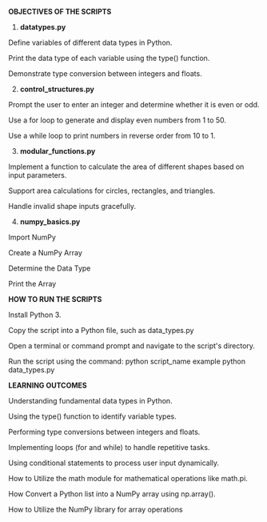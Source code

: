 **OBJECTIVES OF THE SCRIPTS**
1. **datatypes.py**

Define variables of different data types in Python.

Print the data type of each variable using the type() function.

Demonstrate type conversion between integers and floats.

2. **control_structures.py**

Prompt the user to enter an integer and determine whether it is even or odd.

Use a for loop to generate and display even numbers from 1 to 50.

Use a while loop to print numbers in reverse order from 10 to 1.

3. **modular_functions.py**
   
Implement a function to calculate the area of different shapes based on input parameters.

Support area calculations for circles, rectangles, and triangles.

Handle invalid shape inputs gracefully.

4. **numpy_basics.py**

Import NumPy

Create a NumPy Array

Determine the Data Type

Print the Array

**HOW TO RUN THE SCRIPTS**

Install Python 3.

Copy the script into a Python file, such as data_types.py

Open a terminal or command prompt and navigate to the script's directory.

Run the script using the command: python script_name example python data_types.py



**LEARNING OUTCOMES**

Understanding fundamental data types in Python.

Using the type() function to identify variable types.

Performing type conversions between integers and floats.

Implementing loops (for and while) to handle repetitive tasks.

Using conditional statements to process user input dynamically.

How to Utilize the math module for mathematical operations like math.pi.

How Convert a Python list into a NumPy array using np.array().

How to Utilize the NumPy library for array operations
